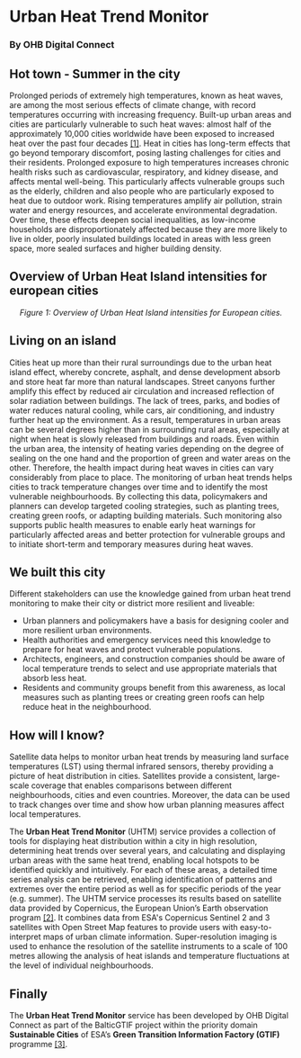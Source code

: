 # Urban Heat Trend Monitor <!--{ as="img" data-fallback-src="https://raw.githubusercontent.com/AWeihusen/baltic-narratives/AWeihusen/uhtm01/assets/AWeihusen/iStock-1159485884-1757949441967.jpg" mode="hero" src="https://raw.githubusercontent.com/baltic-gtif/baltic-narratives/ac5ae95613b676b642124135324ad020c3a6272f/assets/iStock-1159485884-1757949441967.jpg" }-->
### By OHB Digital Connect <!--{ style="font-size:1rem;opacity:0.7;margin-top:1rem;" }-->

## Hot town - Summer in the city
Prolonged periods of extremely high temperatures, known as heat waves, are among the most serious effects of climate change, with record temperatures occurring with increasing frequency. Built-up urban areas and cities are particularly vulnerable to such heat waves: almost half of the approximately 10,000 cities worldwide have been exposed to increased heat over the past four decades [[1]](https://joint-research-centre.ec.europa.eu/jrc-news-and-updates/urban-heat-islands-managing-extreme-heat-keep-cities-cool-2024-07-22_en).
Heat in cities has long-term effects that go beyond temporary discomfort, posing lasting challenges for cities and their residents. Prolonged exposure to high temperatures increases chronic health risks such as cardiovascular, respiratory, and kidney disease, and affects mental well-being. This particularly affects vulnerable groups such as the elderly, children and also people who are particularly exposed to heat due to outdoor work.
Rising temperatures amplify air pollution, strain water and energy resources, and accelerate environmental degradation. Over time, these effects deepen social inequalities, as low-income households are disproportionately affected because they are more likely to live in older, poorly insulated buildings located in areas with less green space, more sealed surfaces and higher building density.
## Overview of Urban Heat Island intensities for european cities <!--{as="img" data-fallback-src="https://raw.githubusercontent.com/AWeihusen/baltic-narratives/AWeihusen/uhtm01/assets/AWeihusen/UrbanHeatIslandsEU-1758629786286.png" src="https://raw.githubusercontent.com/baltic-gtif/baltic-narratives/2ee3e0a04ead3a657ade4a38e0e6afce242b3e87/assets/UrbanHeatIslandsEU-1758629786286.png" style="width: 100%; height: 100%;"}-->
<p align="center">
	<em>Figure 1: Overview of Urban Heat Island intensities for European cities.</em>
</p>

## Living on an island
Cities heat up more than their rural surroundings due to the urban heat island effect, whereby concrete, asphalt, and dense development absorb and store heat far more than natural landscapes. Street canyons further amplify this effect by reduced air circulation and increased reflection of solar radiation between buildings. The lack of trees, parks, and bodies of water reduces natural cooling, while cars, air conditioning, and industry further heat up the environment. As a result, temperatures in urban areas can be several degrees higher than in surrounding rural areas, especially at night when heat is slowly released from buildings and roads. 
Even within the urban area, the intensity of heating varies depending on the degree of sealing on the one hand and the proportion of green and water areas on the other. Therefore, the health impact during heat waves in cities can vary considerably from place to place.
The monitoring of urban heat trends helps cities to track temperature changes over time and to identify the most vulnerable neighbourhoods. By collecting this data, policymakers and planners can develop targeted cooling strategies, such as planting trees, creating green roofs, or adapting building materials. Such monitoring also supports public health measures to enable early heat warnings for particularly affected areas and better protection for vulnerable groups and to initiate short-term and temporary measures during heat waves.

## We built this city
Different stakeholders can use the knowledge gained from urban heat trend monitoring to make their city or district more resilient and liveable:
* Urban planners and policymakers have a basis for designing cooler and more resilient urban environments. 
* Health authorities and emergency services need this knowledge to prepare for heat waves and protect vulnerable populations. 
* Architects, engineers, and construction companies should be aware of local temperature trends to select and use appropriate materials that absorb less heat.
* Residents and community groups benefit from this awareness, as local measures such as planting trees or creating green roofs can help reduce heat in the neighbourhood.

## How will I know?
Satellite data helps to monitor urban heat trends by measuring land surface temperatures (LST) using thermal infrared sensors, thereby providing a picture of heat distribution in cities.
Satellites provide a consistent, large-scale coverage that enables comparisons between different neighbourhoods, cities and even countries. Moreover, the data can be used to track changes over time and show how urban planning measures affect local temperatures.

The **Urban Heat Trend Monitor** (UHTM) service  provides a collection of tools for displaying heat distribution within a city in high resolution, determining heat trends over several years, and calculating and displaying urban areas with the same heat trend, enabling local hotspots to be identified quickly and intuitively. For each of these areas, a detailed time series analysis can be retrieved, enabling identification of patterns and extremes over the entire period as well as for specific periods of the year (e.g. summer). The UHTM service processes its results based on satellite data provided by Copernicus, the European Union’s Earth observation program [[2]](https://www.copernicus.eu). It combines data from ESA's Copernicus Sentinel 2 and 3 satellites with Open Street Map features to provide users with easy-to-interpret maps of urban climate information. Super-resolution imaging is used to enhance the resolution of the satellite instruments to a scale of 100 metres allowing the analysis of heat islands and temperature fluctuations at the level of individual neighbourhoods.

## Finally
The **Urban Heat Trend Monitor** service has been developed by OHB Digital Connect as part of the BalticGTIF project within the priority domain **Sustainable Cities** of ESA’s **Green Transition Information Factory (GTIF)** programme [[3]](https://gtif.esa.int).
